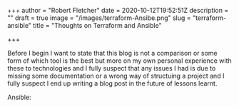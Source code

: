 +++
author = "Robert Fletcher"
date = 2020-10-12T19:52:51Z
description = ""
draft = true
image = "/images/terraform-Ansibe.png"
slug = "terraform-ansible"
title = "Thoughts on Terraform and Ansible"

+++


Before I begin I want to state that this blog is not a comparison or some form of which tool is the best but more on my own personal experience with these to technologies and I fully suspect that any issues I had is due to missing some documentation or a wrong way of structuing a project and I fully suspect I end up writing a blog post in the future of lessons learnt.

Ansible:



